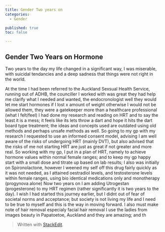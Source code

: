 ```yaml
---
title: Gender Two years on
categories:
  - Gender

published: true
toc: false

---
```

## Gender Two Years on Hormone

Two years to the day my life changed in a significant way, I was miserable, with suicidal tendancies and a deep sadness that things were not right in the world.

At the time I had been referred to the Auckland Sexsual Health Service, running out of ADHB, the counciller I worked with was great they had help me clarify what I needed and wanted, the endocronologist well they would let me start hormones if I lost x amount of weight otherwise I would not be allowed them, they were a gatekeeper more than a healthcare professional (what I felt/feel)
I had done my research and reading on HRT and to say the least it is a mess; it feels like its lets throw a dart and hope it hits the dart board type treatment; the ideas and concepts used are outdated using old methods and perhaps unsafe methods as well.
So going to my gp with my research I requested to use an informed consent model, advising I am well aware of the risks of undergoing HRT (mainly DVT), but also advised that the risks of me not starting HRT are just as great if not greater and more real.
So working with my gp, I put in a plan of HRT, namely to achieve hormone values within normal female ranges; and to keep my gp happy start with a small dose and titrate up based on lab results;
I also was initially on Spironolactone, however I weened my self off this drug fairly quickly as it was not needed, as I attained oestradiol levels, and testosterone levels within female ranges, using bio identical medications only and monotherapy  (progynova alone)
Now two years on I am adding Utrogestan (progesterone) to my HRT regimen (rather significantly it is two years to the day).
I wish I had started this journey earlier, but I didnt out of fear of societal norms and acceptance; but society is not living my life and I need to be true to myself and this is the way in moving forward.
I also must make note of hair removal especialy facial hair removal I use the ladies from images beauty in Papatoetoe, Auckland and they are amazing; and th

> Written with [StackEdit](https://stackedit.io/).
<!--stackedit_data:
eyJoaXN0b3J5IjpbODMxOTI0OTI1LDE2NzQzODUzNzMsLTExMD
c2NDkyNSwxOTEzNjAyNDQsODc3OTEzMTcyXX0=
-->